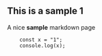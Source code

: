## This is a sample 1

A nice **sample** markdown page

```
    const x = "1";
    console.log(x);
```
